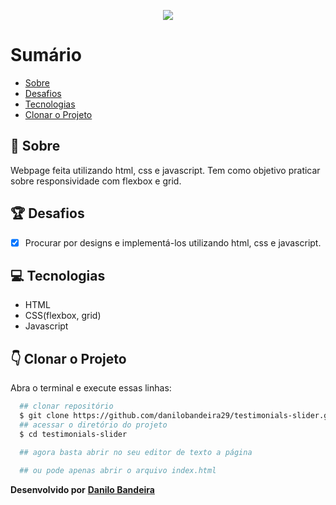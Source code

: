 <p align="center">
  <img src="https://ik.imagekit.io/xfddek6eqk/ezgif.com-gif-maker__1___RNxnp32l.gif"/>
</p>

# Sumário
- [Sobre](#-Sobre)
- [Desafios](#-Desafios)
- [Tecnologias](#-Tecnologias)
- [Clonar o Projeto](#-Clonar-o-Projeto)

## 📝 Sobre
Webpage feita utilizando html, css e javascript. Tem como objetivo praticar sobre responsividade com flexbox e grid.

## 🏆 Desafios
- [x] Procurar por designs e implementá-los utilizando html, css e javascript.

## 💻 Tecnologias
- HTML
- CSS(flexbox, grid)
- Javascript

## 👇 Clonar o Projeto
Abra o terminal e execute essas linhas:

```bash
  ## clonar repositório
  $ git clone https://github.com/danilobandeira29/testimonials-slider.git
  ## acessar o diretório do projeto
  $ cd testimonials-slider

  ## agora basta abrir no seu editor de texto a página

  ## ou pode apenas abrir o arquivo index.html
```

**Desenvolvido por**
<a href="https://www.linkedin.com/in/danilo-bandeira-4411851a4/">**Danilo Bandeira</a>**
